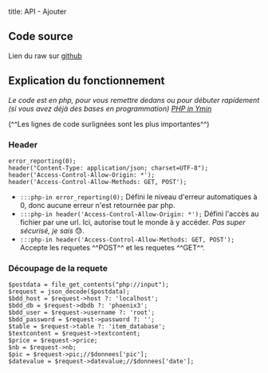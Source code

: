 title: API - Ajouter

## Code source
Lien du raw sur [github](https://raw.githubusercontent.com/Blackksoulls/phoenix3/api/addentry.php)

## Explication du fonctionnement
*Le code est en php, pour vous remettre dedans ou pour débuter rapidement (si vous avez déjà des bases en programmation) [PHP in Ymin](https://learnxinyminutes.com/docs/php/)*

(^^Les lignes de code surlignées sont les plus importantes^^)

### Header
```php-in hl_lines="1 3 4"
error_reporting(0);
header("Content-Type: application/json; charset=UTF-8");
header('Access-Control-Allow-Origin: *');
header('Access-Control-Allow-Methods: GET, POST');
```

* `:::php-in error_reporting(0);` Défini le niveau d'erreur automatiques à 0, donc aucune erreur n'est retournée par php.
* `:::php-in header('Access-Control-Allow-Origin: *');`  Défini l'accès au fichier par une url. Ici, autorise tout le monde à y accéder. *Pas super sécurisé, je sais* :sweat:.
* `:::php-in header('Access-Control-Allow-Methods: GET, POST');` Accepte les requetes ^^POST^^ et les requetes ^^GET^^.

### Découpage de la requete
```php-in hl_lines="1 2"
$postdata = file_get_contents("php://input");
$request = json_decode($postdata);
$bdd_host = $request->host ?: 'localhost';
$bdd_db = $request->dbdb ?: 'phoenix3';
$bdd_user = $request->username ?: 'root';
$bdd_password = $request->password ?: '';
$table = $request->table ?: 'item_database';
$textcontent = $request->textcontent;
$price = $request->price;
$nb = $request->nb;
$pic = $request->pic;//$donnees['pic'];
$datevalue = $request->datevalue;//$donnees['date'];
```

